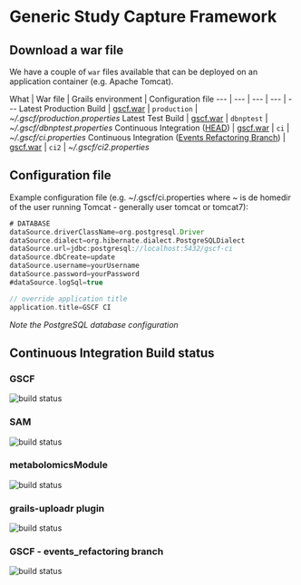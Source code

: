 Generic Study Capture Framework
====

## Download a war file
We have a couple of ```war``` files available that can be deployed on an application container (e.g. Apache Tomcat).  

What | War file | Grails environment | Configuration file
--- | --- | --- | --- | ---
Latest Production Build | [gscf.war](http://download.dbnp.org/production/gscf.war) | ```production``` | _~/.gscf/production.properties_
Latest Test Build | [gscf.war](http://download.dbnp.org/dbnptest/gscf.war) | ```dbnptest``` | _~/.gscf/dbnptest.properties_
Continuous Integration ([HEAD](https://github.com/PhenotypeFoundation/GSCF)) | [gscf.war](http://download.dbnp.org/ci/gscf.war) | ```ci``` | _~/.gscf/ci.properties_
Continuous Integration ([Events Refactoring Branch](https://github.com/PhenotypeFoundation/GSCF/tree/events_refactoring)) | [gscf.war](http://download.dbnp.org/ci2/gscf.war) | ```ci2``` | _~/.gscf/ci2.properties_

## Configuration file
Example configuration file (e.g. ~/.gscf/ci.properties where ~ is de homedir of the user running Tomcat - generally user tomcat or tomcat7):

```groovy
# DATABASE
dataSource.driverClassName=org.postgresql.Driver
dataSource.dialect=org.hibernate.dialect.PostgreSQLDialect
dataSource.url=jdbc:postgresql://localhost:5432/gscf-ci
dataSource.dbCreate=update
dataSource.username=yourUsername
dataSource.password=yourPassword
#dataSource.logSql=true

// override application title
application.title=GSCF CI
```

_Note the PostgreSQL database configuration_


## Continuous Integration Build status
### GSCF

![build status](http://old.jenkins.dbnp.org/jenkins/job/ci-gscf/badge/icon)

### SAM

![build status](http://old.jenkins.dbnp.org/jenkins/job/ci-sam/badge/icon)

### metabolomicsModule

![build status](http://old.jenkins.dbnp.org/jenkins/job/ci-metabolomicsModule/badge/icon)

### grails-uploadr plugin

![build status](http://jenkins.osx.eu/job/ci-uploadr/badge/icon)

### GSCF - events_refactoring branch

![build status](http://old.jenkins.dbnp.org/jenkins/job/ci2-gscf/badge/icon)

